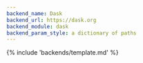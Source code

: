 ```yaml
---
backend_name: Dask
backend_url: https://dask.org
backend_module: dask
backend_param_style: a dictionary of paths
---
```


{% include 'backends/template.md' %}
